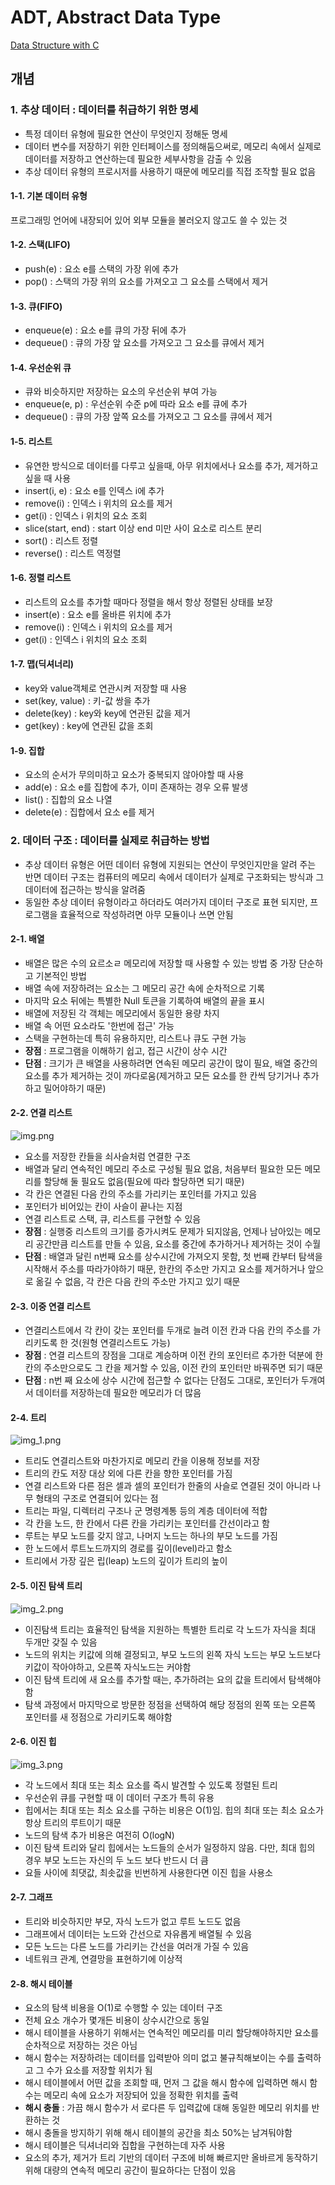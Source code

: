 # ADT, Abstract Data Type
[Data Structure with C](https://github.com/choiyun9yu/C/tree/main/DataStructure.md)

## 개념

### 1. 추상 데이터 : 데이터를 취급하기 위한 명세
- 특정 데이터 유형에 필요한 연산이 무엇인지 정해둔 명세
- 데이터 변수를 저장하기 위한 인터페이스를 정의해둠으써로, 메모리 속에서 실제로 데이터를 저장하고 연산하는데 필요한 세부사항을 감출 수 있음
- 추상 데이터 유형의 프로시저를 사용하기 때문에 메모리를 직접 조작할 필요 없음
#### 1-1. 기본 데이터 유형
프로그래밍 언어에 내장되어 있어 외부 모듈을 불러오지 않고도 쓸 수 있는 것

#### 1-2. 스택(LIFO)
- push(e) : 요소 e를 스택의 가장 위에 추가
- pop() : 스택의 가장 위의 요소를 가져오고 그 요소를 스택에서 제거

#### 1-3. 큐(FIFO)
- enqueue(e) : 요소 e를 큐의 가장 뒤에 추가
- dequeue() : 큐의 가장 앞 요소를 가져오고 그 요소를 큐에서 제거

#### 1-4. 우선순위 큐
- 큐와 비슷하지만 저장하는 요소의 우선순위 부여 가능
- enqueue(e, p) : 우선순위 수준 p에 따라 요소 e를 큐에 추가
- dequeue() : 큐의 가장 앞쪽 요소를 가져오고 그 요소를 큐에서 제거 

#### 1-5. 리스트
- 유연한 방식으로 데이터를 다루고 싶을때, 아무 위치에서나 요소를 추가, 제거하고 싶을 때 사용
- insert(i, e) : 요소 e를 인덱스 i에 추가
- remove(i) : 인덱스 i 위치의 요소를 제거
- get(i) : 인덱스 i 위치의 요소 조회
- slice(start, end) : start 이상 end 미만 사이 요소로 리스트 분리
- sort() : 리스트 정렬
- reverse() : 리스트 역정렬

#### 1-6. 정렬 리스트
- 리스트의 요소를 추가할 때마다 정렬을 해서 항상 정렬된 상태를 보장
- insert(e) : 요소 e를 올바른 위치에 추가
- remove(i) : 인덱스 i 위치의 요소를 제거
- get(i) : 인덱스 i 위치의 요소 조회

#### 1-7. 맵(딕셔너리)
- key와 value객체로 연관시켜 저장할 때 사용
- set(key, value) : 키-값 쌍을 추가
- delete(key) : key와 key에 연관된 값을 제거
- get(key) : key에 연관된 값을 조회

#### 1-9. 집합
- 요소의 순서가 무의미하고 요소가 중복되지 않아야할 때 사용
- add(e) : 요소 e를 집합에 추가, 이미 존재하는 경우 오류 발생
- list() : 집합의 요소 나열
- delete(e) : 집합에서 요소 e를 제거

### 2. 데이터 구조 : 데이터를 실제로 취급하는 방법
- 추상 데이터 유형은 어떤 데이터 유형에 지원되는 연산이 무엇인지만을 알려 주는 반면 데이터 구조는 컴퓨터의 메모리 속에서 데이터가 실제로 구조화되는 방식과 그 데이터에 접근하는 방식을 알려줌
- 동일한 추상 데이터 유형이라고 하더라도 여러가지 데이터 구조로 표현 되지만, 프로그램을 효율적으로 작성하려면 아무 모듈이나 쓰면 안됨

#### 2-1. 배열
- 배열은 많은 수의 요르소ㄹ 메모리에 저장할 때 사용할 수 있는 방법 중 가장 단순하고 기본적인 방법
- 배열 속에 저장하려는 요소는 그 메모리 공간 속에 순차적으로 기록
- 마지막 요소 뒤에는 특별한 Null 토큰을 기록하여 배열의 끝을 표시
- 배열에 저장된 각 객체는 메모리에서 동일한 용량 차지
- 배열 속 어떤 요소라도 '한번에 접근' 가능
- 스택을 구현하는데 특히 유용하지만, 리스트나 큐도 구현 가능
- **장점** : 프로그램을 이해하기 쉽고, 접근 시간이 상수 시간
- **단점** : 크기가 큰 배열을 사용하려면 연속된 메모리 공간이 많이 필요, 배열 중간의 요소를 추가 제거하는 것이 까다로움(제거하고 모든 요소를 한 칸씩 당기거나 추가하고 밀어야하기 때문)

#### 2-2. 연결 리스트
![img.png](img/img.png)
- 요소를 저장한 칸들을 쇠사슬처럼 연결한 구조
- 배열과 달리 연속적인 메모리 주소로 구성될 필요 없음, 처음부터 필요한 모든 메모리를 할당해 둘 필요도 없음(필요에 따라 할당하면 되기 때문)
- 각 칸은 연결된 다음 칸의 주소를 가리키는 포인터를 가지고 있음
- 포인터가 비어있는 칸이 사슬이 끝나는 지점
- 연결 리스트로 스택, 큐, 리스트를 구현할 수 있음
- **장점** : 실행중 리스트의 크기를 증가시켜도 문제가 되지않음, 언제나 남아있는 메모리 공간만큼 리스트를 만들 수 있음, 요소를 중간에 추가하거나 제거하는 것이 수월
- **단점** : 배열과 달린 n번째 요소를 상수시간에 가져오지 못함, 첫 번째 칸부터 탐색을 시작해서 주소를 따라가야하기 때문, 한칸의 주소만 가지고 요소를 제거하거나 앞으로 옮길 수 없음, 각 칸은 다음 칸의 주소만 가지고 있기 때문

#### 2-3. 이중 연결 리스트
- 연결리스트에서 각 칸이 갖는 포인터를 두개로 늘려 이전 칸과 다음 칸의 주소를 가리키도록 한 것(원형 연결리스트도 가능)
- **장점** : 연결 리스트의 장점을 그대로 계승하며 이전 칸의 포인터르 추가한 덕분에 한칸의 주소만으로도 그 칸을 제거할 수 있음, 이전 칸의 포인터만 바꿔주면 되기 때문
- **단점** : n번 째 요소에 상수 시간에 접근할 수 없다는 단점도 그대로, 포인터가 두개여서 데이터를 저장하는데 필요한 메모리가 더 많음

#### 2-4. 트리
![img_1.png](img/img_1.png)
- 트리도 연결리스트와 마찬가지로 메모리 칸을 이용해 정보를 저장
- 트리의 칸도 저장 대상 외에 다른 칸을 향한 포인터를 가짐
- 연결 리스트와 다른 점은 셀과 셀의 포인터가 한줄의 사슬로 연결된 것이 아니라 나무 형태의 구조로 연결되어 있다는 점
- 트리는 파일, 디렉터리 구조나 군 명령계통 등의 계층 데이터에 적합
- 각 칸을 노드, 한 칸에서 다른 칸을 가리키는 포인터를 간선이라고 함
- 루트는 부모 노드를 갖지 않고, 나머지 노드는 하나의 부모 노드를 가짐
- 한 노드에서 루트노드까지의 경로를 깊이(level)라고 함소
- 트리에서 가장 깊은 립(leap) 노드의 깊이가 트리의 높이

#### 2-5. 이진 탐색 트리
![img_2.png](img/img_2.png)
- 이진탐색 트리는 효율적인 탐색을 지원하는 특별한 트리로 각 노드가 자식을 최대 두개만 갖질 수 있음
- 노드의 위치는 키값에 의해 결정되고, 부모 노드의 왼쪽 자식 노드는 부모 노드보다 키값이 작아야하고, 오른쪽 자식노드는 커야함
- 이진 탐색 트리에 새 요소를 추가할 때는, 추가하려는 요의 값을 트리에서 탐색해야함
- 탐색 과정에서 마지막으로 방문한 정점을 선택하여 해당 정점의 왼쪽 또는 오른쪽 포인터를 새 정점으로 가리키도록 해야함

#### 2-6. 이진 힙
![img_3.png](img/img_3.png)
- 각 노드에서 최대 또는 최소 요소를 즉시 발견할 수 있도록 정렬된 트리
- 우선순위 큐를 구현할 때 이 데이터 구조가 특히 유용
- 힙에서는 최대 또는 최소 요소를 구하는 비용은 O(1)임. 힙의 최대 또는 최소 요소가 항상 트리의 루트이기 때문
- 노드의 탐색 추가 비용은 여전히 O(logN)
- 이진 탐색 트리와 달리 힙에서는 노드들의 순서가 일정하지 않음. 다만, 최대 힙의 경우 부모 노드는 자신의 두 노드 보다 반드시 더 큼
- 요들 사이에 최댓값, 최솟값을 빈번하게 사용한다면 이진 힙을 사용소

#### 2-7. 그래프
- 트리와 비슷하지만 부모, 자식 노드가 없고 루트 노드도 없음
- 그래프에서 데이터는 노드와 간선으로 자유롭게 배열될 수 있음
- 모든 노드는 다른 노드를 가리키는 간선을 여러개 가질 수 있음
- 네트워크 관계, 연결망을 표현하기에 이상적

#### 2-8. 해시 테이블
- 요소의 탐색 비용을 O(1)로 수행할 수 있는 데이터 구조
- 전체 요소 개수가 몇개든 비용이 상수시간으로 동일
- 해시 테이블을 사용하기 위해서는 연속적인 메모리를 미리 할당해야하지만 요소를 순차적으로 저장하는 것은 아님
- 해시 함수는 저장하려는 데이터를 입력받아 의미 없고 불규칙해보이는 수를 출력하고 그 수가 요소를 저장할 위치가 됨
- 해시 테이블에서 어떤 값을 조회할 때, 먼저 그 값을 해시 함수에 입력하면 해시 함수는 메모리 속에 요소가 저장되어 있을 정확한 위치를 출력
- **해시 충돌** : 가끔 해시 함수가 서 로다른 두 입력값에 대해 동일한 메모리 위치를 반환하는 것
- 해시 충돌을 방지하기 위해 해시 테이블의 공간을 최소 50%는 남겨둬야함
- 해시 테이블은 딕셔너리와 집합을 구현하는데 자주 사용
- 요소의 추가, 제거가 트리 기반의 데이터 구조에 비해 빠르지만 올바르게 동작하기 위해 대량의 연속적 메모리 공간이 필요하다는 단점이 있음